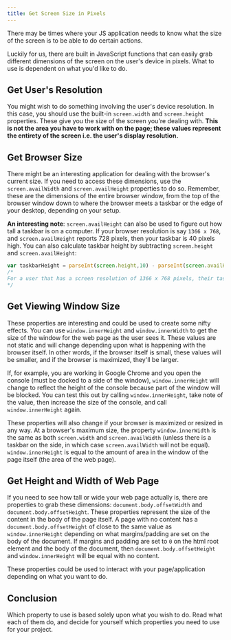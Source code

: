 ```yaml
---
title: Get Screen Size in Pixels
---
```

There may be times where your JS application needs to know what the size of the screen is to be able to do certain actions.

Luckily for us, there are built in JavaScript functions that can easily grab different dimensions of the screen on the user's device in pixels. What to use is dependent on what you'd like to do.

## Get User's Resolution

You might wish to do something involving the user's device resolution. In this case, you should use the built-in `screen.width` and `screen.height` properties. These give you the size of the screen you're dealing with. **This is not the area you have to work with on the page; these values represent the entirety of the screen i.e. the user's display resolution.**

## Get Browser Size

There might be an interesting application for dealing with the browser's current size. If you need to access these dimensions, use the `screen.availWidth` and `screen.availHeight` properties to do so. Remember, these are the dimensions of the entire browser window, from the top of the browser window down to where the browser meets a taskbar or the edge of your desktop, depending on your setup.

**An interesting note**: `screen.availHeight` can also be used to figure out how tall a taskbar is on a computer. If your browser resolution is say `1366 x 768`, and `screen.availHeight` reports 728 pixels, then your taskbar is 40 pixels high. You can also calculate taskbar height by subtracting `screen.height` and `screen.availHeight`:

```js
var taskbarHeight = parseInt(screen.height,10) - parseInt(screen.availHeight,10) + " pixels";
/*
For a user that has a screen resolution of 1366 x 768 pixels, their taskbar is likely 40 pixels if using Windows 10 with no added accessibility features.
*/
```

## Get Viewing Window Size

These properties are interesting and could be used to create some nifty effects. You can use `window.innerHeight` and `window.innerWidth` to get the size of the window for the web page as the user sees it. These values are not static and will change depending upon what is happening with the browser itself. In other words, if the browser itself is small, these values will be smaller, and if the browser is maximized, they'll be larger.

If, for example, you are working in Google Chrome and you open the console (must be docked to a side of the window), `window.innerHeight` will change to reflect the height of the console because part of the window will be blocked. You can test this out by calling `window.innerHeight`, take note of the value, then increase the size of the console, and call `window.innerHeight` again.

These properties will also change if your browser is maximized or resized in any way. At a browser's maximum size, the property `window.innerWidth` is the same as both `screen.width` and `screen.availWidth` (unless there is a taskbar on the side, in which case `screen.availWidth` will not be equal). `window.innerHeight` is equal to the amount of area in the window of the page itself (the area of the web page).

## Get Height and Width of Web Page

If you need to see how tall or wide your web page actually is, there are properties to grab these dimensions: `document.body.offsetWidth` and `document.body.offsetHeight`. These properties represent the size of the content in the body of the page itself. A page with no content has a `document.body.offsetHeight` of close to the same value as `window.innerHeight` depending on what margins/padding are set on the body of the document. If margins and padding are set to `0` on the html root element and the body of the document, then `document.body.offsetHeight` and `window.innerHeight` will be equal with no content.

These properties could be used to interact with your page/application depending on what you want to do.

## Conclusion

Which property to use is based solely upon what you wish to do. Read what each of them do, and decide for yourself which properties you need to use for your project.
